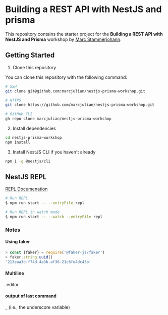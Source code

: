 # Building a REST API with NestJS and prisma

This repository contains the starter project for the **Building a REST API with NestJS and Prisma** workshop by [Marc Stammerjohann](https://twitter.com/mrcjln).
## Getting Started

1. Clone this repository

You can clone this repository with the following command:

```bash
# SSH
git clone git@github.com:marcjulian/nestjs-prisma-workshop.git

# HTTPS
git clone https://github.com/marcjulian/nestjs-prisma-workshop.git

# GitHub CLI
gh repo clone marcjulian/nestjs-prisma-workshop
```

2. Install dependencies

```bash
cd nestjs-prisma-workshop
npm install
```

3. Install NestJS CLI if you haven't already

```bash
npm i -g @nestjs/cli
```

## NestJS REPL
[REPL Documenation](https://docs.nestjs.com/recipes/repl)
```bash
# Run REPL
$ npm run start -- --entryFile repl

# Run REPL in watch mode
$ npm run start -- --watch --entryFile repl
```

### Notes

#### Using faker

```javascript
> const {faker} = require('@faker-js/faker')
> faker.string.uuid()
'213eaa3d-f74d-4a3b-af36-21c6fe4dc43b'
```

#### Multiline
.editor

#### output of last command

_ (i.e., the underscore variable)